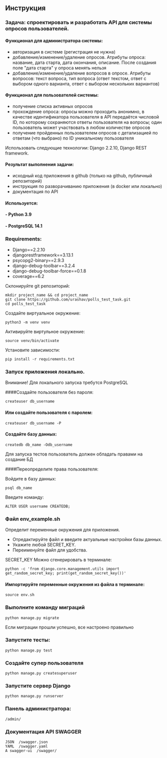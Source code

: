 ## Инструкция

### Задача: спроектировать и разработать API для системы опросов пользователей.

#### Функционал для администратора системы:

- авторизация в системе (регистрация не нужна)
- добавление/изменение/удаление опросов. Атрибуты опроса: название, дата старта, дата окончания, описание. После создания поле "дата старта" у опроса менять нельзя
- добавление/изменение/удаление вопросов в опросе. Атрибуты вопросов: текст вопроса, тип вопроса (ответ текстом, ответ с выбором одного варианта, ответ с выбором нескольких вариантов)

#### Функционал для пользователей системы:

- получение списка активных опросов
- прохождение опроса: опросы можно проходить анонимно, в качестве идентификатора пользователя в API передаётся числовой ID, по которому сохраняются ответы пользователя на вопросы; один пользователь может участвовать в любом количестве опросов
- получение пройденных пользователем опросов с детализацией по ответам (что выбрано) по ID уникальному пользователя

Использовать следующие технологии: Django 2.2.10, Django REST framework.

#### Результат выполнения задачи:
- исходный код приложения в github (только на github, публичный репозиторий)
- инструкция по разворачиванию приложения (в docker или локально)
- документация по API


#### Используется:
#### - Python 3.9
#### - PostgreSQL 14.1

### Requirements:
- Django==2.2.10
- djangorestframework==3.13.1
- psycopg2-binary==2.9.3
- django-debug-toolbar==3.2.4
- django-debug-toolbar-force==0.1.8
- coverage==6.2


Склонируйте git репозиторий:
```shell
mkdir project_name && cd project_name
git clone https://github.com/urashav/polls_test_task.git
cd polls_test_task
```
Создайте виртуальное окружение:

```shell
python3 -m venv venv
```

Активируйте виртульное окружение:
```shell
source venv/bin/activate
```

Установите зависимости:
```shell
pip install -r requirements.txt
```

### Запуск приложения локально.

Внимание! Для локального запуска требутся PostgreSQL

####Создайте пользователя без пароля:
```shell
createuser db_username
```

#### Или создайте пользователя с паролем:
```shell
createuser db_username -P
```

#### Создайте базу данных:
```shell
createdb db_name -Odb_username
```

Для запуска тестов пользователь должен обладать правами на создание БД

####Переопределите права пользователя:

Войдите в базу данных:
```shell
psql db_name
```

Введите команду:
```
ALTER USER username CREATEDB;
```

### Файл env_example.sh

Определит переменные окружения для приложения.
- Отредактируйте файл и введите актуальные настройки базы данных.
- Укажите любой SECRET_KEY.
- Переименуйте файл для удобства.

SECRET_KEY Можно сгенерировать в терминале:

```shell
python -c 'from django.core.management.utils import get_random_secret_key; print(get_random_secret_key())'
```

#### Импортируйте переменные окружения из файла в терминале:

```shell
source env.sh
```

### Выполните команду миграций
```shell
python manage.py migrate
```
Если миграции прошли успешно, все настроено правильно

### Запустите тесты:
```shell
python manage.py test
```

### Создайте супер пользователя
```shell
python manage.py createsuperuser
```

### Запустите сервер Django
```shell
python manage.py runserver
```

### Панель администратора:
```djangourlpath
/admin/
```


### Документация API SWAGGER
```djangourlpath
JSON  /swagger.json
YAML  /swagger.yaml
A swagger-ui  /swagger/
```